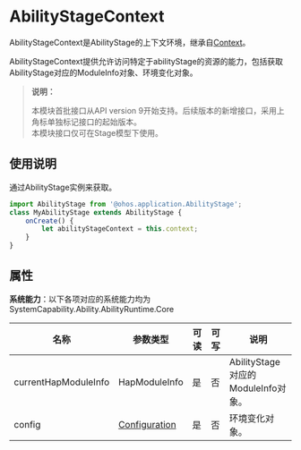 # AbilityStageContext

AbilityStageContext是AbilityStage的上下文环境，继承自[Context](js-apis-application-context.md)。

AbilityStageContext提供允许访问特定于abilityStage的资源的能力，包括获取AbilityStage对应的ModuleInfo对象、环境变化对象。

> **说明：**
> 
> 本模块首批接口从API version 9开始支持。后续版本的新增接口，采用上角标单独标记接口的起始版本。  
> 本模块接口仅可在Stage模型下使用。

## 使用说明

通过AbilityStage实例来获取。

```js
import AbilityStage from '@ohos.application.AbilityStage';
class MyAbilityStage extends AbilityStage {
    onCreate() {
        let abilityStageContext = this.context;
    }
}
```

## 属性

**系统能力**：以下各项对应的系统能力均为SystemCapability.Ability.AbilityRuntime.Core

| 名称 | 参数类型 | 可读 | 可写 | 说明 | 
| -------- | -------- | -------- | -------- | -------- |
| currentHapModuleInfo | HapModuleInfo | 是 | 否 | AbilityStage对应的ModuleInfo对象。 | 
| config | [Configuration](js-apis-configuration.md) | 是 | 否 | 环境变化对象。 | 
